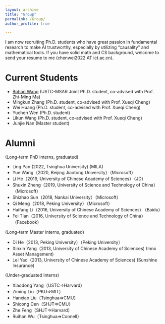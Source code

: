 ```yaml
---
layout: archive
title: "Group"
permalink: /Group/
author_profile: true

---
```

I am now recruiting Ph.D. students who have great passion in fundamental research to make AI trustworthy, especially by utilizing “causality” and mathematical tools. If you have solid math and CS background, welcome to send your resume to me (chenwei2022 AT ict.ac.cn).


Current Students
======
* [Bohan Wang](https://bhwangfy.github.io) (USTC-MSAR Joint Ph.D. student, co-advised with Prof. Zhi-Ming Ma)
* Mingkun Zhang (Ph.D. student, co-advised with Prof. Xueqi Cheng)
* Wei Huang (Ph.D. student, co-advised with Prof. Xueqi Cheng)
* Yuchen Wen (Ph.D. student)
* Likun Wang (Ph.D. student, co-advised with Prof. Xueqi Cheng)
* Junjie Nan (Master student)



Alumni
======
(Long-term PhD interns, graduated)
* Ling Pan (2022, Tsinghua University) (MILA)
* Yue Wang（2020, Beijing Jiaotong University）（Microsoft）
* Li He（2019, University of Chinese Academy of Sciences）（JD）
* Shuxin Zheng（2019, University of Science and Technology of China）（Microsoft）
* Shizhao Sun（2018, Nankai University）（Microsoft）
* Qi Meng（2018, Peking University）（Microsoft）
* Haifang Li（2016, University of Chinese Academy of Sciences) （Baidu）
* Fei Tian（2016, University of Science and Technology of China）（Facebook）

(Long-term Master interns, graduated)
* Di He（2013, Peking University）（Peking University）
* Xinxin Yang（2013, University of Chinese Academy of Sciences) (Inno Asset Management) 
* Lei Yao（2013, University of Chinese Academy of Sciences) (Sunshine Insurance)

(Under-graduated Interns)
* Xiaodong Yang（USTC=>Harvard）
* Ziming Liu（PKU=>MIT）
* Hanxiao Liu（Tsinghua=>CMU）
* Shicong Cen（SHJT=>CMU）
* Zhe Feng（SHJT=>Harvard）
* Ruihan Wu（Tsinghua=>Connell）
